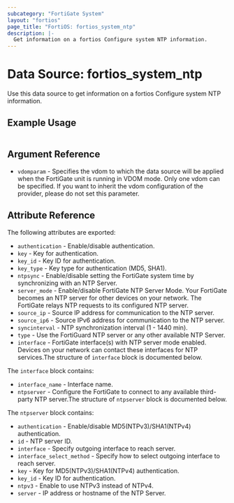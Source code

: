 ```yaml
---
subcategory: "FortiGate System"
layout: "fortios"
page_title: "FortiOS: fortios_system_ntp"
description: |-
  Get information on a fortios Configure system NTP information.
---
```


# Data Source: fortios_system_ntp
Use this data source to get information on a fortios Configure system NTP information.


## Example Usage

```hcl

```

## Argument Reference

* `vdomparam` - Specifies the vdom to which the data source will be applied when the FortiGate unit is running in VDOM mode. Only one vdom can be specified. If you want to inherit the vdom configuration of the provider, please do not set this parameter.

## Attribute Reference

The following attributes are exported:

* `authentication` - Enable/disable authentication.
* `key` - Key for authentication.
* `key_id` - Key ID for authentication.
* `key_type` - Key type for authentication (MD5, SHA1).
* `ntpsync` - Enable/disable setting the FortiGate system time by synchronizing with an NTP Server.
* `server_mode` - Enable/disable FortiGate NTP Server Mode. Your FortiGate becomes an NTP server for other devices on your network. The FortiGate relays NTP requests to its configured NTP server.
* `source_ip` - Source IP address for communication to the NTP server.
* `source_ip6` - Source IPv6 address for communication to the NTP server.
* `syncinterval` - NTP synchronization interval (1 - 1440 min).
* `type` - Use the FortiGuard NTP server or any other available NTP Server.
* `interface` - FortiGate interface(s) with NTP server mode enabled. Devices on your network can contact these interfaces for NTP services.The structure of `interface` block is documented below.

The `interface` block contains:

* `interface_name` - Interface name.
* `ntpserver` - Configure the FortiGate to connect to any available third-party NTP server.The structure of `ntpserver` block is documented below.

The `ntpserver` block contains:

* `authentication` - Enable/disable MD5(NTPv3)/SHA1(NTPv4) authentication.
* `id` - NTP server ID.
* `interface` - Specify outgoing interface to reach server.
* `interface_select_method` - Specify how to select outgoing interface to reach server.
* `key` - Key for MD5(NTPv3)/SHA1(NTPv4) authentication.
* `key_id` - Key ID for authentication.
* `ntpv3` - Enable to use NTPv3 instead of NTPv4.
* `server` - IP address or hostname of the NTP Server.
